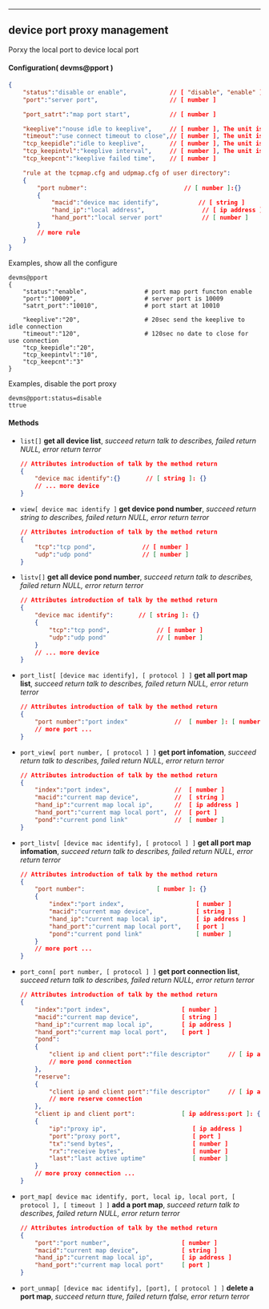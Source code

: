 ***
## device port proxy management
Porxy the local port to device local port

#### Configuration( devms@pport )
```json
{
    "status":"disable or enable",            // [ "disable", "enable" ]
    "port":"server port",                    // [ number ]

    "port_satrt":"map port start",           // [ number ]

    "keeplive":"nouse idle to keeplive",     // [ number ], The unit is seconds
    "timeout":"use connect timeout to close",// [ number ], The unit is seconds
    "tcp_keepidle":"idle to keeplive",       // [ number ], The unit is seconds
    "tcp_keepintvl":"keeplive interval",     // [ number ], The unit is seconds
    "tcp_keepcnt":"keeplive failed time",    // [ number ]

    "rule at the tcpmap.cfg and udpmap.cfg of user directory":
    {
        "port nubmer":                           // [ number ]:{}
        {
            "macid":"device mac identify",           // [ string ]
            "hand_ip":"local address",                // [ ip address ]
            "hand_port":"local server port"           // [ number ]
        }
        // more rule
    }
}
```
Examples, show all the configure
```shell
devms@pport
{
    "status":"enable",                # port map port functon enable
    "port":"10009",                   # server port is 10009
    "satrt_port":"10010",             # port start at 10010

    "keeplive":"20",                  # 20sec send the keeplive to idle connection
    "timeout":"120",                  # 120sec no date to close for use connection
    "tcp_keepidle":"20",
    "tcp_keepintvl":"10",
    "tcp_keepcnt":"3"
}
```  
Examples, disable the port proxy
```shell
devms@pport:status=disable
ttrue
```  

#### **Methods**

+ `list[]` **get all device list**, *succeed return talk to describes, failed return NULL, error return terror*
    ```json
    // Attributes introduction of talk by the method return
    {
        "device mac identify":{}       // [ string ]: {}
        // ... more device
    }
    ```

+ `view[ device mac identify ]` **get device pond number**, *succeed return string to describes, failed return NULL, error return terror*
    ```json
    // Attributes introduction of talk by the method return
    {
        "tcp":"tcp pond",             // [ number ]
        "udp":"udp pond"              // [ number ]
    }    
    ```

+ `listv[]` **get all device pond number**, *succeed return talk to describes, failed return NULL, error return terror*
    ```json
    // Attributes introduction of talk by the method return
    {
        "device mac identify":       // [ string ]: {}
        {
            "tcp":"tcp pond",             // [ number ]
            "udp":"udp pond"              // [ number ]
        }
        // ... more device
    }
    ```



+ `port_list[ [device mac identify], [ protocol ] ]` **get all port map list**, *succeed return talk to describes, failed return NULL, error return terror*
    ```json
    // Attributes introduction of talk by the method return
    {
        "port number":"port index"             //  [ number ]: [ number ]
        // more port ...
    }
    ```

+ `port_view[ port number, [ protocol ] ]` **get port infomation**, *succeed return talk to describes, failed return NULL, error return terror*
    ```json
    // Attributes introduction of talk by the method return
    {
        "index":"port index",                  //  [ number ]
        "macid":"current map device",          //  [ string ]
        "hand_ip":"current map local ip",      //  [ ip address ]
        "hand_port":"current map local port",  //  [ port ]
        "pond":"current pond link"             //  [ number ]       
    }
    ```

+ `port_listv[ [device mac identify], [ protocol ] ]` **get all port map infomation**, *succeed return talk to describes, failed return NULL, error return terror*
    ```json
    // Attributes introduction of talk by the method return
    {
        "port number":                    [ number ]: {}
        {
            "index":"port index",                    [ number ]
            "macid":"current map device",            [ string ]
            "hand_ip":"current map local ip",        [ ip address ]
            "hand_port":"current map local port",    [ port ]
            "pond":"current pond link"               [ number ]
        }
        // more port ...
    }
    ```



+ `port_conn[ port number, [ protocol ] ]` **get port connection list**, *succeed return talk to describes, failed return NULL, error return terror*
    ```json
    // Attributes introduction of talk by the method return
    {
        "index":"port index",                    [ number ]
        "macid":"current map device",            [ string ]
        "hand_ip":"current map local ip",        [ ip address ]
        "hand_port":"current map local port",    [ port ]
        "pond":
        {
            "client ip and client port":"file descriptor"     // [ ip address:port ]:[ number ]
            // more pond connection
        },
        "reserve":
        {
            "client ip and client port":"file descriptor"     // [ ip address:port ]:[ number ]
            // more reserve connection
        },
        "client ip and client port":             [ ip address:port ]: {}
        {
            "ip":"proxy ip",                        [ ip address ]
            "port":"proxy port",                    [ port ]
            "tx":"send bytes",                      [ number ]
            "rx":"receive bytes",                   [ number ]
            "last":"last active uptime"             [ number ]
        }
        // more proxy connection ...
    }
    ```



+ `port_map[ device mac identify, port, local ip, local port, [ protocol ], [ timeout ] ]` **add a port map**, *succeed return talk to describes, failed return NULL, error return terror*
    ```json
    // Attributes introduction of talk by the method return
    {
        "port":"port number",                    [ number ]
        "macid":"current map device",            [ string ]
        "hand_ip":"current map local ip",        [ ip address ]
        "hand_port":"current map local port"     [ port ]
    }
    ```

+ `port_unmap[ [device mac identify], [port], [ protocol ] ]` **delete a port map**, *succeed return tture, failed return tfalse, error return terror*


